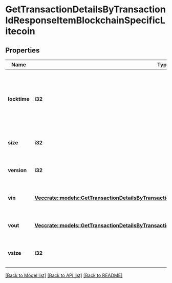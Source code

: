 # GetTransactionDetailsByTransactionIdResponseItemBlockchainSpecificLitecoin

## Properties

Name | Type | Description | Notes
------------ | ------------- | ------------- | -------------
**locktime** | **i32** | Represents the time at which a particular transaction can be added to the blockchain. | 
**size** | **i32** | Represents the total size of this transaction. | 
**version** | **i32** | Represents transaction version number. | 
**vin** | [**Vec<crate::models::GetTransactionDetailsByTransactionIdResponseItemBlockchainSpecificLitecoinVin>**](GetTransactionDetailsByTransactionIDResponseItemBlockchainSpecificLitecoin_vin.md) | Represents the transaction inputs. | 
**vout** | [**Vec<crate::models::GetTransactionDetailsByTransactionIdResponseItemBlockchainSpecificLitecoinVout>**](GetTransactionDetailsByTransactionIDResponseItemBlockchainSpecificLitecoin_vout.md) | Represents the transaction outputs. | 
**vsize** | **i32** | Represents the virtual size of this transaction. | 

[[Back to Model list]](../README.md#documentation-for-models) [[Back to API list]](../README.md#documentation-for-api-endpoints) [[Back to README]](../README.md)


